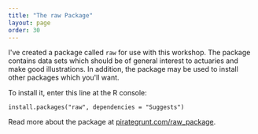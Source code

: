 ```yaml
---
title: "The raw Package"
layout: page
order: 30
---
```


I've created a package called `raw` for use with this workshop. The package contains data sets which should be of general interest to actuaries and make good illustrations. In addition, the package may be used to install other packages which you'll want.

To install it, enter this line at the R console:

```
install.packages("raw", dependencies = "Suggests")
```

Read more about the package at [pirategrunt.com/raw_package](http://pirategrunt.com/raw_package).
